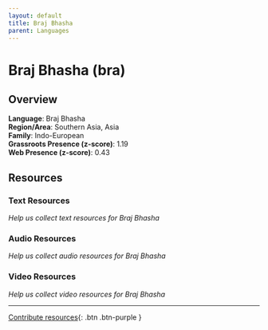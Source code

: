 ```yaml
---
layout: default
title: Braj Bhasha
parent: Languages
---
```


# Braj Bhasha (bra)

## Overview

**Language**: Braj Bhasha  
**Region/Area**: Southern Asia, Asia  
**Family**: Indo-European  
**Grassroots Presence (z-score)**: 1.19  
**Web Presence (z-score)**: 0.43  

## Resources

### Text Resources
*Help us collect text resources for Braj Bhasha*

### Audio Resources
*Help us collect audio resources for Braj Bhasha*

### Video Resources
*Help us collect video resources for Braj Bhasha*

---

[Contribute resources](https://forms.office.com/e/1SfLJx3u1r){: .btn .btn-purple }
